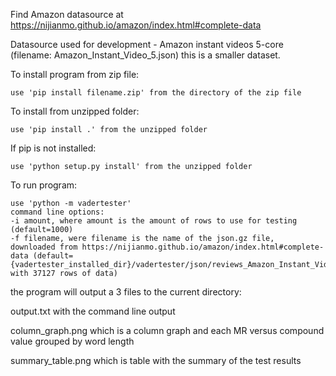 Find  Amazon datasource at https://nijianmo.github.io/amazon/index.html#complete-data

Datasource used for development - Amazon instant videos 5-core (filename: Amazon_Instant_Video_5.json) this is a smaller dataset.
    
To install program from zip file:

    use 'pip install filename.zip' from the directory of the zip file
    
To install from unzipped folder:

    use 'pip install .' from the unzipped folder
    
If pip is not installed:

    use 'python setup.py install' from the unzipped folder

To run program:
    
    use 'python -m vadertester'
    command line options:
    -i amount, where amount is the amount of rows to use for testing (default=1000)
    -f filename, were filename is the name of the json.gz file,
    downloaded from https://nijianmo.github.io/amazon/index.html#complete-data (default={vadertester_installed_dir}/vadertester/json/reviews_Amazon_Instant_Video_5.json.gz with 37127 rows of data)
    

the program will output a 3 files to the current directory: 

output.txt with the command line output

column_graph.png which is a column graph and each MR versus compound value grouped by word length

summary_table.png which is table with the summary of the test results
